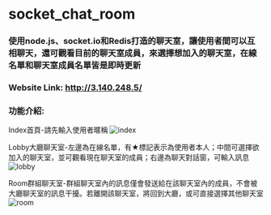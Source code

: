 # socket_chat_room

### 使用node.js、socket.io和Redis打造的聊天室，讓使用者間可以互相聊天，還可觀看目前的聊天室成員，來選擇想加入的聊天室，在線名單和聊天室成員名單皆是即時更新

### Website Link: http://3.140.248.5/

### 功能介紹:

Index首頁-請先輸入使用者暱稱
![index](https://user-images.githubusercontent.com/75560708/128887968-98d7e7c4-e5bc-482b-bcdb-afcec602f722.png)

Lobby大廳聊天室-左邊為在線名單，有★標記表示為使用者本人；中間可選擇欲加入的聊天室，並可觀看現在聊天室的成員；右邊為聊天對話窗，可輸入訊息
![lobby](https://user-images.githubusercontent.com/75560708/128889928-1db937eb-8efd-4ca1-8e87-527d6dd3d80c.png)

Room群組聊天室-群組聊天室內的訊息僅會發送給在該聊天室內的成員，不會被大廳聊天室的訊息干擾。若離開該聊天室，將回到大廳，或可直接選擇其他聊天室
![room](https://user-images.githubusercontent.com/75560708/128891066-c4fedf09-9cfb-44be-83a0-77a38007fbb4.png)
